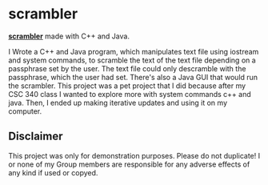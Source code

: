 # scrambler

[**scrambler**](https://github.com/anish1992/scrambler/) made with C++ and Java.

I Wrote a C++ and Java program, which manipulates text file using iostream and system commands, to scramble the text of the text file depending on a passphrase set by the user. The text file could only descramble with the passphrase, which the user had set. There's also a Java GUI that would run the scrambler.  This project was a pet project that I did because after my CSC 340 class I wanted to explore more with system commands c++ and java. Then, I ended up making iterative updates and using it on my computer.
 
## Disclaimer
This project was only for demonstration purposes. Please do not duplicate! I or none of my Group members are responsible for any adverse effects of any kind if used or copyed. 
